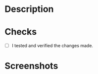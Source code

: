 # Description
<!-- Please summarize what has been changed/added/removed -->



# Checks
<!-- Please check this only if it's true -->
- [ ] I tested and verified the changes made.



# Screenshots
<!-- Include screenshots/gifs/screenrecordings if make scence -->